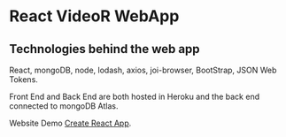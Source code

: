# React VideoR WebApp

## Technologies behind the web app

React, mongoDB, node, lodash, axios, joi-browser, BootStrap, JSON Web Tokens.

Front End and Back End are both hosted in Heroku and the back end connected to mongoDB Atlas.

Website Demo [Create React App](https://github.com/facebook/create-react-app).
